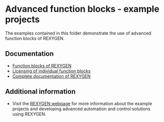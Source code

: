 Advanced function blocks - example projects
===========================================

The examples contained in this folder demonstrate the use of advanced 
function blocks of REXYGEN.

## Documentation ##

- [Function blocks of REXYGEN](https://www.rexygen.com/doc/PDF/ENGLISH/BRef_ENG.pdf)
- [Licensing of individual function blocks](https://www.rexygen.com/doc/ENGLISH/MANUALS/BRef/BRef_ENGap1.html)
- [Complete documentation of REXYGEN](http://www.rexygen.com/documentation-and-support)

## Additional information ##

- Visit the [REXYGEN webpage](http://www.rexygen.com) 
for more information about the example projects and developing advanced 
automation and control solutions using REXYGEN.